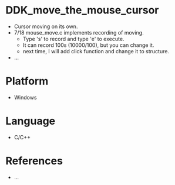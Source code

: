 # DDK_move_the_mouse_cursor
* Cursor moving on its own.
* 7/18 mouse_move.c implements recording of moving.
  * Type 's' to record and type 'e' to execute.
  * It can record 100s (10000/100), but you can change it.
  * next time, I will add click function and change it to structure.
* ...

# Platform
* Windows

# Language 
* C/C++

# References
* ...
